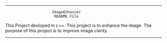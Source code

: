 ----------------------------------------------------------------------------
                         ImageEnhancer
                          README File           
This Project devloped in c++.
This project is to enhance the image.
The purpose of this project is to improve image clarity.

----------------------------------------------------------------------------
